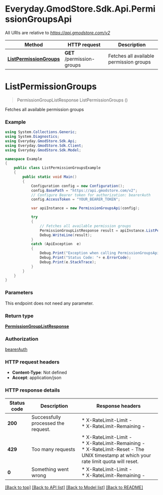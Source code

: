 # Everyday.GmodStore.Sdk.Api.PermissionGroupsApi

All URIs are relative to *https://api.gmodstore.com/v2*

Method | HTTP request | Description
------------- | ------------- | -------------
[**ListPermissionGroups**](PermissionGroupsApi.md#listpermissiongroups) | **GET** /permission-groups | Fetches all available permission groups


<a name="listpermissiongroups"></a>
# **ListPermissionGroups**
> PermissionGroupListResponse ListPermissionGroups ()

Fetches all available permission groups

### Example
```csharp
using System.Collections.Generic;
using System.Diagnostics;
using Everyday.GmodStore.Sdk.Api;
using Everyday.GmodStore.Sdk.Client;
using Everyday.GmodStore.Sdk.Model;

namespace Example
{
    public class ListPermissionGroupsExample
    {
        public static void Main()
        {
            Configuration config = new Configuration();
            config.BasePath = "https://api.gmodstore.com/v2";
            // Configure Bearer token for authorization: bearerAuth
            config.AccessToken = "YOUR_BEARER_TOKEN";

            var apiInstance = new PermissionGroupsApi(config);

            try
            {
                // Fetches all available permission groups
                PermissionGroupListResponse result = apiInstance.ListPermissionGroups();
                Debug.WriteLine(result);
            }
            catch (ApiException  e)
            {
                Debug.Print("Exception when calling PermissionGroupsApi.ListPermissionGroups: " + e.Message );
                Debug.Print("Status Code: "+ e.ErrorCode);
                Debug.Print(e.StackTrace);
            }
        }
    }
}
```

### Parameters
This endpoint does not need any parameter.

### Return type

[**PermissionGroupListResponse**](PermissionGroupListResponse.md)

### Authorization

[bearerAuth](../README.md#bearerAuth)

### HTTP request headers

 - **Content-Type**: Not defined
 - **Accept**: application/json


### HTTP response details
| Status code | Description | Response headers |
|-------------|-------------|------------------|
| **200** | Successfully processed the request. |  * X-RateLimit-Limit -  <br>  * X-RateLimit-Remaining -  <br>  |
| **429** | Too many requests |  * X-RateLimit-Limit -  <br>  * X-RateLimit-Remaining -  <br>  * X-RateLimit-Reset - The UNIX timestamp at which your rate limit quota will reset. <br>  |
| **0** | Something went wrong |  * X-RateLimit-Limit -  <br>  * X-RateLimit-Remaining -  <br>  |

[[Back to top]](#) [[Back to API list]](../README.md#documentation-for-api-endpoints) [[Back to Model list]](../README.md#documentation-for-models) [[Back to README]](../README.md)

